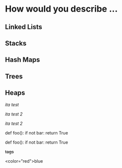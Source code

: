 # How would you describe ...

## Linked Lists

## Stacks

## Hash Maps

## Trees

## Heaps



*ita test*

_ita test 2_

_ita test
 2_

 def foo():
    if not bar:
        return True



   def foo():
    if not bar:
        return True


<del>tags</del>

<color="red">blue</color>
